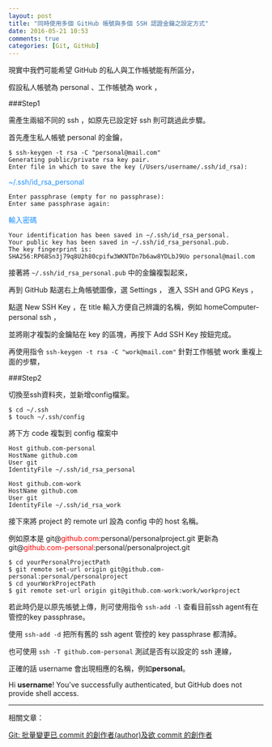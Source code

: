 ```yaml
---
layout: post
title: "同時使用多個 GitHub 帳號與多個 SSH 認證金鑰之設定方式"
date: 2016-05-21 10:53
comments: true
categories: [Git, GitHub]
---
```

現實中我們可能希望 GitHub 的私人與工作帳號能有所區分，

假設私人帳號為 personal 、工作帳號為 work ，

###Step1

需產生兩組不同的 ssh ，如原先已設定好 ssh 則可跳過此步驟。

首先產生私人帳號 personal 的金鑰，

	$ ssh-keygen -t rsa -C "personal@mail.com"
	Generating public/private rsa key pair.
	Enter file in which to save the key (/Users/username/.ssh/id_rsa): 
	
<font color="#1E90FF">~/.ssh/id_rsa_personal</font>

	Enter passphrase (empty for no passphrase):
	Enter same passphrase again:

<font color="#1E90FF">輸入密碼</font>

	Your identification has been saved in ~/.ssh/id_rsa_personal.
	Your public key has been saved in ~/.ssh/id_rsa_personal.pub.
	The key fingerprint is:
	SHA256:RP68Sn3j79q8U2h80cpifw3WKNTDn7b6aw8YDLbJ9Uo personal@mail.com

接著將 `~/.ssh/id_rsa_personal.pub` 中的金鑰複製起來，

再到 GitHub 	點選右上角帳號圖像，選 Settings ， 進入 SSH and GPG Keys ，

點選 New SSH Key ，在 title 輸入方便自己辨識的名稱，例如 homeComputer-personal ssh ，

並將剛才複製的金鑰貼在 key 的區塊，再按下 Add SSH Key 按鈕完成。


再使用指令 `ssh-keygen -t rsa -C "work@mail.com"` 針對工作帳號 work 重複上面的步驟，

###Step2

切換至ssh資料夾，並新增config檔案。

	$ cd ~/.ssh
	$ touch ~/.ssh/config

將下方 code 複製到 config 檔案中

	Host github.com-personal
    HostName github.com
    User git
    IdentityFile ~/.ssh/id_rsa_personal
    
    Host github.com-work
    HostName github.com
    User git
    IdentityFile ~/.ssh/id_rsa_work
    
接下來將 project 的 remote url 設為 config 中的 host 名稱。

例如原本是 git@<font color="red">github.com</font>:personal/personalproject.git 更新為 git@<font color="red">github.com-personal</font>:personal/personalproject.git
 
	$ cd yourPersonalProjectPath
	$ git remote set-url origin git@github.com-personal:personal/personalproject
	$ cd yourWorkProjectPath
	$ git remote set-url origin git@github.com-work:work/workproject

若此時仍是以原先帳號上傳，則可使用指令 `ssh-add -l` 查看目前ssh agent有在管控的key passphrase。

使用 `ssh-add -d` 把所有舊的 ssh agent 管控的 key passphrase 都清掉。

也可使用 `ssh -T github.com-personal` 測試是否有以設定的 ssh 連線，

正確的話 username 會出現相應的名稱，例如**personal**。

Hi **username**! You've successfully authenticated, but GitHub does not provide shell access.

---

相關文章：

[Git: 批量變更已 commit 的創作者(author)及欲 commit 的創作者](http://summerlize.github.io/blog/2016/05/21/git-batch-change-author-of-previous-old-commits-and-new-commits)

